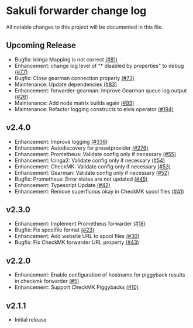 # Sakuli forwarder change log

All notable changes to this project will be documented in this file.

## Upcoming Release

- Bugfix: Icinga Mapping is not correct [(#81)](https://github.com/sakuli/sakuli-enterprise-forwarder/issues/81)
- Enhancement: change log level of "* disabled by properties" to debug [(#77)](https://github.com/sakuli/sakuli-enterprise-forwarder/issues/77)
- Bugfix: Close gearman connection properly [(#73)](https://github.com/sakuli/sakuli-enterprise-forwarder/issues/73)
- Maintenance: Update dependencies [(#83)](https://github.com/sakuli/sakuli-enterprise-forwarder/issues/83)
- Enhancement: forwarder-gearman: Improve Gearman queue log output [(#26)](https://github.com/sakuli/sakuli-enterprise-forwarder/issues/26)
- Maintenance: Add node matrix builds again [(#93)](https://github.com/sakuli/sakuli-enterprise-forwarder/issues/93)
- Maintenance: Refactor logging constructs to elvis operator [(#194)](https://github.com/sakuli/sakuli/issues/194)

## v2.4.0
- Enhancement: Improve logging [(#338)](https://github.com/sakuli/sakuli/issues/338)
- Enhancement: Autodiscovery for presetprovider [(#276)](https://github.com/sakuli/sakuli/issues/276)
- Enhancement: Prometheus: Validate config only if necessary [(#55)](https://github.com/sakuli/sakuli-enterprise-forwarder/issues/55)
- Enhancement: Icinga2: Validate config only if necessary [(#54)](https://github.com/sakuli/sakuli-enterprise-forwarder/issues/54)
- Enhancement: CheckMK: Validate config only if necessary [(#53)](https://github.com/sakuli/sakuli-enterprise-forwarder/issues/53)
- Enhancement: Gearman: Validate config only if necessary [(#52)](https://github.com/sakuli/sakuli-enterprise-forwarder/issues/52)
- Bugfix: Prometheus: Error states are not updated [(#45)](https://github.com/sakuli/sakuli-enterprise-forwarder/issues/45)
- Enhancement: Typescript Update [(#42)](https://github.com/sakuli/sakuli-enterprise-forwarder/issues/42)
- Enhancement: Remove superfluous okay in CheckMK spool files [(#41)](https://github.com/sakuli/sakuli-enterprise-forwarder/issues/41)

## v2.3.0
- Enhancement: Implement Prometheus forwarder [(#18)](https://github.com/sakuli/sakuli-enterprise-forwarder/issues/18)
- Bugfix: Fix spoolfile format [(#23)](https://github.com/sakuli/sakuli-enterprise-forwarder/issues/23)
- Enhancement: Add website URL to spool files [(#30)](https://github.com/sakuli/sakuli-enterprise-forwarder/issues/30)
- Bugfix: Fix CheckMK forwarder URL property [(#43)](https://github.com/sakuli/sakuli-docker/issues/43)

## v2.2.0
- Enhancement: Enable configuration of hostname for piggyback results in checkmk forwarder [(#5)](https://github.com/sakuli/sakuli-enterprise-forwarder/issues/5)
- Enhancement: Support CheckMK Piggybacks [(#10)](https://github.com/sakuli/sakuli-enterprise-forwarder/issues/10)

## v2.1.1
- Initial release
